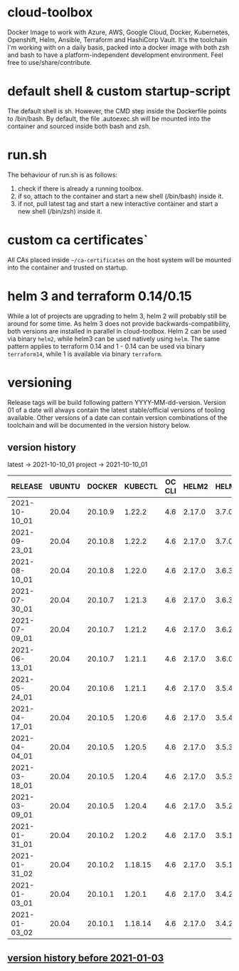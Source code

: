 # cloud-toolbox
Docker Image to work with Azure, AWS, Google Cloud, Docker, Kubernetes, Openshift, Helm, Ansible, Terraform and HashiCorp Vault.
It's the toolchain I'm working with on a daily basis, packed into a docker image with both zsh and bash to have a
platform-independent development environment.
Feel free to use/share/contribute.

# default shell & custom startup-script
The default shell is sh.
However, the CMD step inside the Dockerfile points to /bin/bash.
By default, the file .autoexec.sh will be mounted into the container and sourced inside both bash and zsh.

# run.sh
The behaviour of run.sh is as follows:
1. check if there is already a running toolbox.
1. if so, attach to the container and start a new shell (/bin/bash) inside it.
1. if not, pull latest tag and start a new interactive container and start a new shell (/bin/zsh) inside it.

# custom ca certificates`
All CAs placed inside ```~/ca-certificates``` on the host system will be mounted into the container and trusted on startup.

# helm 3 and terraform 0.14/0.15
While a lot of projects are upgrading to helm 3, helm 2 will probably still be around for some time.
As helm 3 does not provide backwards-compatibility, both versions are installed in parallel in cloud-toolbox.
Helm 2 can be used via binary `helm2`, while helm3 can be used natively using `helm`.
The same pattern applies to terraform 0.14 and 1 - 0.14 can be used via binary `terraform14`, while 1 is available via binary `terraform`.

# versioning
Release tags will be build following pattern YYYY-MM-dd-version.
Version 01 of a date will always contain the latest stable/official versions of tooling available.
Other versions of a date can contain version combinations of the toolchain and will be documented in the version history
below.

## version history
latest -> 2021-10-10_01
project -> 2021-10-10_01


| RELEASE       | UBUNTU | DOCKER   | KUBECTL  | OC CLI | HELM2    | HELM   | TERRAFORM | AWS CLI  | AZ CLI | GCLOUD SDK | ANSIBLE | JINJA2 | OPENSSH | CRICTL | VAULT | VELERO | SENTINEL |
|---------------|--------|----------|----------|--------|----------|--------|-----------|----------|--------|------------|---------|--------|---------|--------|-------|--------|----------|
| 2021-10-10_01 | 20.04  | 20.10.9  | 1.22.2   | 4.6    | 2.17.0   | 3.7.0  | 1.0.8     | 1.20.58  | 2.28.0 | 360.0.0    | 4.6.0   | 3.0.2  | 8.8p1   | 1.22.0 | 1.8.4 | 1.7.0  |  0.18.4  |
| 2021-09-23_01 | 20.04  | 20.10.8  | 1.22.2   | 4.6    | 2.17.0   | 3.7.0  | 1.0.7     | 1.20.46  | 2.28.0 | 358.0.0    | 4.6.0   | 3.0.1  | 8.7p1   | 1.22.0 | 1.8.2 | 1.6.3  |  0.18.4  |
| 2021-08-10_01 | 20.04  | 20.10.8  | 1.22.0   | 4.6    | 2.17.0   | 3.6.3  | 1.0.4     | 1.20.18  | 2.27.0 | 352.0.0    | 4.4.0   | 3.0.1  | 8.6p1   | 1.22.0 | 1.8.1 | 1.6.2  |  0.18.4  |
| 2021-07-30_01 | 20.04  | 20.10.7  | 1.21.3   | 4.6    | 2.17.0   | 3.6.3  | 1.0.3     | 1.20.10  | 2.26.1 | 350.0.0    | 4.3.0   | 3.0.1  | 8.6p1   | 1.21.0 | 1.8.0 | 1.6.2  |  0.18.4  |
| 2021-07-09_01 | 20.04  | 20.10.7  | 1.21.2   | 4.6    | 2.17.0   | 3.6.2  | 1.0.2     | 1.19.108 | 2.26.0 | 347.0.0    | 4.2.0   | 3.0.1  | 8.6p1   | 1.21.0 | 1.7.3 | 1.6.1  |  0.18.3  |
| 2021-06-13_01 | 20.04  | 20.10.7  | 1.21.1   | 4.6    | 2.17.0   | 3.6.0  | 1.0.0     | 1.19.93  | 2.24.2 | 344.0.0    | 4.1.0   | 3.0.1  | 8.6p1   | 1.21.0 | 1.7.2 | 1.6.0  |  0.18.3  |
| 2021-05-24_01 | 20.04  | 20.10.6  | 1.21.1   | 4.6    | 2.17.0   | 3.5.4  | 0.15.4    | 1.19.78  | 2.23.0 | 341.0.0    | 4.0.0   | 3.0.1  | 8.6p1   | 1.21.0 | 1.7.2 | 1.6.0  |  0.18.2  |
| 2021-04-17_01 | 20.04  | 20.10.5  | 1.20.6   | 4.6    | 2.17.0   | 3.5.4  | 0.15.0    | 1.19.53  | 2.22.0 | 336.0.0    | 3.2.0   | 2.11.3 | 8.5p1   | 1.21.0 | 1.7.0 | 1.6.0  |  0.18.0  |
| 2021-04-04_01 | 20.04  | 20.10.5  | 1.20.5   | 4.6    | 2.17.0   | 3.5.3  | 0.14.9    | 1.19.44  | 2.21.0 | 334.0.0    | 3.2.0   | 2.11.3 | 8.5p1   | 1.20.0 | 1.7.0 | 1.5.4  |  0.18.0  |
| 2021-03-18_01 | 20.04  | 20.10.5  | 1.20.4   | 4.6    | 2.17.0   | 3.5.3  | 0.14.7    | 1.19.30  | 2.20.0 | 332.0.0    | 3.1.0   | 2.11.3 | 8.5p1   | 1.20.0 | 1.6.3 | 1.5.3  |  0.17.4  |
| 2021-03-09_01 | 20.04  | 20.10.5  | 1.20.4   | 4.6    | 2.17.0   | 3.5.2  | 0.14.7    | 1.19.23  | 2.20.0 | 330.0.0    | 3.0.0   | 2.11.3 | 8.5p1   | 1.20.0 | 1.6.3 | 1.5.3  |    N/A   |
| 2021-01-31_01 | 20.04  | 20.10.2  | 1.20.2   | 4.6    | 2.17.0   | 3.5.1  | 0.14.5    | 1.18.223 | 2.18.0 | 325.0.0    | 2.10.6  | 2.11.2 | 8.4p1   | 1.20.0 | 1.6.2 |   N/A  |    N/A   |
| 2021-01-31_02 | 20.04  | 20.10.2  | 1.18.15  | 4.6    | 2.17.0   | 3.5.1  | 0.14.5    | 1.18.223 | 2.18.0 | 325.0.0    | 2.10.6  | 2.11.2 | 8.4p1   | 1.20.0 | 1.6.2 |   N/A  |    N/A   |
| 2021-01-03_01 | 20.04  | 20.10.1  | 1.20.1   | 4.6    | 2.17.0   | 3.4.2  | 0.14.3    | 1.18.207 | 2.17.0 | 321.0.0    | 2.10.4  | 2.11.2 | 8.4p1   | 1.19.0 | 1.6.1 |   N/A  |    N/A   |
| 2021-01-03_02 | 20.04  | 20.10.1  | 1.18.14  | 4.6    | 2.17.0   | 3.4.2  | 0.14.3    | 1.18.207 | 2.17.0 | 321.0.0    | 2.10.4  | 2.11.2 | 8.4p1   | 1.19.0 | 1.6.1 |   N/A  |    N/A   |

## [ version history before 2021-01-03](https://github.com/ksandermann/cloud-toolbox/blob/master/docs/version_history.md)

